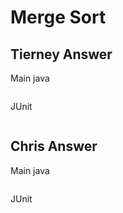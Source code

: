 # Merge Sort

## Tierney Answer

Main java

```java
```

JUnit

```java
```

## Chris Answer

Main java

```java
```

JUnit

```java
```